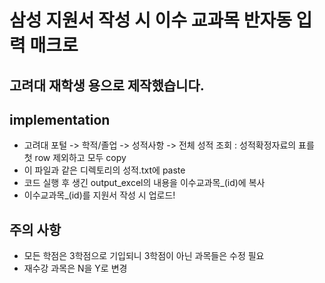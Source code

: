 # 삼성 지원서 작성 시 이수 교과목 반자동 입력 매크로
## 고려대 재학생 용으로 제작했습니다.
## implementation
- 고려대 포털 -> 학적/졸업 -> 성적사항 -> 전체 성적 조회 : 성적확정자료의 표를 첫 row 제외하고 모두 copy
- 이 파일과 같은 디렉토리의 성적.txt에 paste
- 코드 실행 후 생긴 output_excel의 내용을 이수교과목_(id)에 복사
- 이수교과목_(id)를 지원서 작성 시 업로드!
## 주의 사항
- 모든 학점은 3학점으로 기입되니 3학점이 아닌 과목들은 수정 필요
- 재수강 과목은 N을 Y로 변경
